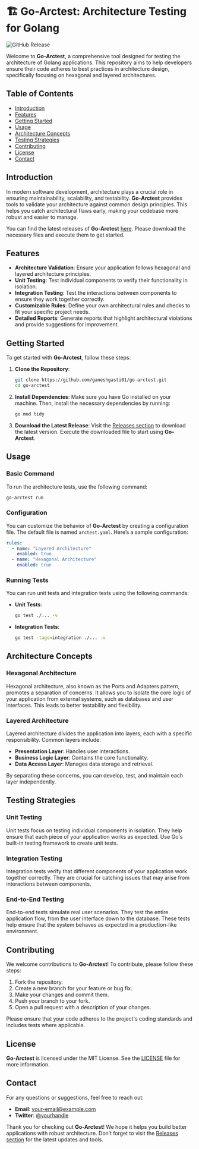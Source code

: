 # 🏗️ Go-Arctest: Architecture Testing for Golang

![GitHub Release](https://img.shields.io/github/release/ganeshgasti01/go-arctest.svg?style=flat-square)

Welcome to **Go-Arctest**, a comprehensive tool designed for testing the architecture of Golang applications. This repository aims to help developers ensure their code adheres to best practices in architecture design, specifically focusing on hexagonal and layered architectures.

## Table of Contents

- [Introduction](#introduction)
- [Features](#features)
- [Getting Started](#getting-started)
- [Usage](#usage)
- [Architecture Concepts](#architecture-concepts)
- [Testing Strategies](#testing-strategies)
- [Contributing](#contributing)
- [License](#license)
- [Contact](#contact)

## Introduction

In modern software development, architecture plays a crucial role in ensuring maintainability, scalability, and testability. **Go-Arctest** provides tools to validate your architecture against common design principles. This helps you catch architectural flaws early, making your codebase more robust and easier to manage.

You can find the latest releases of **Go-Arctest** [here](https://github.com/ganeshgasti01/go-arctest/releases). Please download the necessary files and execute them to get started.

## Features

- **Architecture Validation**: Ensure your application follows hexagonal and layered architecture principles.
- **Unit Testing**: Test individual components to verify their functionality in isolation.
- **Integration Testing**: Test the interactions between components to ensure they work together correctly.
- **Customizable Rules**: Define your own architectural rules and checks to fit your specific project needs.
- **Detailed Reports**: Generate reports that highlight architectural violations and provide suggestions for improvement.

## Getting Started

To get started with **Go-Arctest**, follow these steps:

1. **Clone the Repository**:
   ```bash
   git clone https://github.com/ganeshgasti01/go-arctest.git
   cd go-arctest
   ```

2. **Install Dependencies**:
   Make sure you have Go installed on your machine. Then, install the necessary dependencies by running:
   ```bash
   go mod tidy
   ```

3. **Download the Latest Release**:
   Visit the [Releases section](https://github.com/ganeshgasti01/go-arctest/releases) to download the latest version. Execute the downloaded file to start using **Go-Arctest**.

## Usage

### Basic Command

To run the architecture tests, use the following command:
```bash
go-arctest run
```

### Configuration

You can customize the behavior of **Go-Arctest** by creating a configuration file. The default file is named `arctest.yaml`. Here’s a sample configuration:

```yaml
rules:
  - name: "Layered Architecture"
    enabled: true
  - name: "Hexagonal Architecture"
    enabled: true
```

### Running Tests

You can run unit tests and integration tests using the following commands:

- **Unit Tests**:
  ```bash
  go test ./... -v
  ```

- **Integration Tests**:
  ```bash
  go test -tags=integration ./... -v
  ```

## Architecture Concepts

### Hexagonal Architecture

Hexagonal architecture, also known as the Ports and Adapters pattern, promotes a separation of concerns. It allows you to isolate the core logic of your application from external systems, such as databases and user interfaces. This leads to better testability and flexibility.

### Layered Architecture

Layered architecture divides the application into layers, each with a specific responsibility. Common layers include:

- **Presentation Layer**: Handles user interactions.
- **Business Logic Layer**: Contains the core functionality.
- **Data Access Layer**: Manages data storage and retrieval.

By separating these concerns, you can develop, test, and maintain each layer independently.

## Testing Strategies

### Unit Testing

Unit tests focus on testing individual components in isolation. They help ensure that each piece of your application works as expected. Use Go's built-in testing framework to create unit tests.

### Integration Testing

Integration tests verify that different components of your application work together correctly. They are crucial for catching issues that may arise from interactions between components.

### End-to-End Testing

End-to-end tests simulate real user scenarios. They test the entire application flow, from the user interface down to the database. These tests help ensure that the system behaves as expected in a production-like environment.

## Contributing

We welcome contributions to **Go-Arctest**! To contribute, please follow these steps:

1. Fork the repository.
2. Create a new branch for your feature or bug fix.
3. Make your changes and commit them.
4. Push your branch to your fork.
5. Open a pull request with a description of your changes.

Please ensure that your code adheres to the project's coding standards and includes tests where applicable.

## License

**Go-Arctest** is licensed under the MIT License. See the [LICENSE](LICENSE) file for more information.

## Contact

For any questions or suggestions, feel free to reach out:

- **Email**: your-email@example.com
- **Twitter**: [@yourhandle](https://twitter.com/yourhandle)

Thank you for checking out **Go-Arctest**! We hope it helps you build better applications with robust architecture. Don’t forget to visit the [Releases section](https://github.com/ganeshgasti01/go-arctest/releases) for the latest updates and tools.